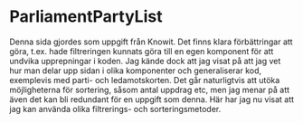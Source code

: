 # ParliamentPartyList

Denna sida gjordes som uppgift från Knowit. Det finns klara förbättringar att göra, t.ex. hade filtreringen kunnats göra till en egen komponent för att undvika upprepningar i koden. Jag kände dock att jag visat på att jag vet hur man delar upp sidan i olika komponenter och generaliserar kod, exemplevis med parti- och ledamotskorten. Det går naturligtvis att utöka möjligheterna för sortering, såsom antal uppdrag etc, men jag menar på att även det kan bli redundant för en uppgift som denna. Här har jag nu visat att jag kan använda olika filtrerings- och sorteringsmetoder. 
